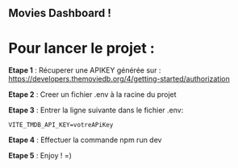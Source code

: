 ## Movies Dashboard !

# Pour lancer le projet :

**Etape 1** :
Récuperer une APIKEY générée sur : https://developers.themoviedb.org/4/getting-started/authorization

**Etape 2** :
Creer un fichier .env à la racine du projet

**Etape 3** :
Entrer la ligne suivante dans le fichier .env:

```
VITE_TMDB_API_KEY=votreAPiKey
```

**Etape 4** :
Effectuer la commande npm run dev

**Etape 5** :
Enjoy ! =)
